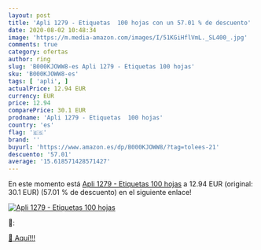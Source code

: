 ```yaml
---
layout: post
title: 'Apli 1279 - Etiquetas  100 hojas con un 57.01 % de descuento'
date: 2020-08-02 10:48:34
image: 'https://m.media-amazon.com/images/I/51KGiHflVmL._SL400_.jpg'
comments: true
category: ofertas
author: ring
slug: 'B000KJOWW8-es Apli 1279 - Etiquetas 100 hojas'
sku: 'B000KJOWW8-es'
tags: [ 'apli', ]
actualPrice: 12.94 EUR
currency: EUR
price: 12.94
comparePrice: 30.1 EUR
prodname: 'Apli 1279 - Etiquetas  100 hojas'
country: 'es'
flag: '🇪🇸'
brand: ''
buyurl: 'https://www.amazon.es/dp/B000KJOWW8/?tag=tolees-21'
descuento: '57.01'
average: '15.618571428571427'
---
```


En este momento está [Apli 1279 - Etiquetas  100 hojas](https://www.amazon.es/dp/B000KJOWW8/?tag=tolees-21) a 12.94 EUR (original: 30.1 EUR) (57.01 %  de descuento) en el siguiente enlace!

[![Apli 1279 - Etiquetas  100 hojas](https://m.media-amazon.com/images/I/51KGiHflVmL._SL400_.jpg)](https://www.amazon.es/dp/B000KJOWW8/?tag=tolees-21)

🔎:


[🛒 Aquí!!!](https://www.amazon.es/dp/B000KJOWW8/?tag=tolees-21)

